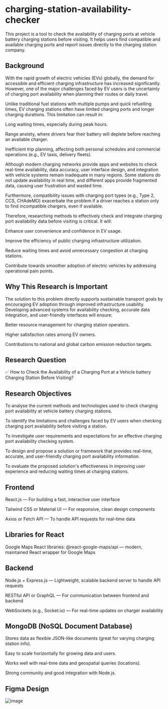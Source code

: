 # charging-station-availability-checker
This project is a tool to check the availability of charging ports at vehicle battery charging stations before visiting. It helps users find compatible and available charging ports and report issues directly to the charging station company.

## Background
With the rapid growth of electric vehicles (EVs) globally, the demand for accessible and efficient charging infrastructure has increased significantly. However, one of the major challenges faced by EV users is the uncertainty of charging port availability when planning their routes or daily travel.

Unlike traditional fuel stations with multiple pumps and quick refuelling times, EV charging stations often have limited charging ports and longer charging durations. This limitation can result in:

Long waiting times, especially during peak hours.

Range anxiety, where drivers fear their battery will deplete before reaching an available charger.

Inefficient trip planning, affecting both personal schedules and commercial operations (e.g., EV taxis, delivery fleets).

Although modern charging networks provide apps and websites to check real-time availability, data accuracy, user interface design, and integration with vehicle systems remain inadequate in many regions. Some stations do not update availability in real time, and different apps provide fragmented data, causing user frustration and wasted time.

Furthermore, compatibility issues with charging port types (e.g., Type 2, CCS, CHAdeMO) exacerbate the problem if a driver reaches a station only to find incompatible chargers, even if available.

Therefore, researching methods to effectively check and integrate charging port availability data before visiting is critical. It will:

Enhance user convenience and confidence in EV usage.

Improve the efficiency of public charging infrastructure utilization.

Reduce waiting times and avoid unnecessary congestion at charging stations.

Contribute towards smoother adoption of electric vehicles by addressing operational pain points.

## Why This Research is Important
The solution to this problem directly supports sustainable transport goals by encouraging EV adoption through improved infrastructure usability. Developing advanced systems for availability checking, accurate data integration, and user-friendly interfaces will ensure:

Better resource management for charging station operators.

Higher satisfaction rates among EV owners.

Contributions to national and global carbon emission reduction targets.

## Research Question
✅ How to Check the Availability of a Charging Port at a Vehicle battery Charging Station Before Visiting?

## Research Objectives
To analyse the current methods and technologies used to check charging port availability at vehicle battery charging stations.

To identify the limitations and challenges faced by EV users when checking charging port availability before visiting a station.

To investigate user requirements and expectations for an effective charging port availability checking system.

To design and propose a solution or framework that provides real-time, accurate, and user-friendly charging port availability information.

To evaluate the proposed solution's effectiveness in improving user experience and reducing waiting times at charging stations.

## Frontend
React.js — For building a fast, interactive user interface

Tailwind CSS or Material UI — For responsive, clean design components

Axios or Fetch API — To handle API requests for real-time data

## Libraries for React
Google Maps React libraries: @react-google-maps/api — modern, maintained React wrapper for Google Maps

## Backend
Node.js + Express.js — Lightweight, scalable backend server to handle API requests

RESTful API or GraphQL — For communication between frontend and backend

WebSockets (e.g., Socket.io) — For real-time updates on charger availability

## MongoDB (NoSQL Document Database)
Stores data as flexible JSON-like documents (great for varying charging station info).

Easy to scale horizontally for growing data and users.

Works well with real-time data and geospatial queries (locations).

Strong community and good integration with Node.js.

## Figma Design

![image](https://github.com/user-attachments/assets/ded24547-b13d-44cd-881e-a4660b504254)


